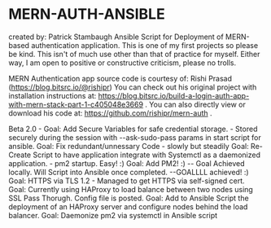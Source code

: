 # MERN-AUTH-ANSIBLE
created by: Patrick Stambaugh
Ansible Script for Deployment of MERN-based authentication application.
This is one of my first projects so please be kind.
This isn't of much use other than that of practice for myself. 
Either way, I am open to positive or constructive criticism, please no trolls.

MERN Authentication app source code is courtesy of: Rishi Prasad (https://blog.bitsrc.io/@rishipr)
You can check out his original project with installation instructions at: https://blog.bitsrc.io/build-a-login-auth-app-with-mern-stack-part-1-c405048e3669 .
You can also directly view or download his code at: https://github.com/rishipr/mern-auth . 


Beta 2.0 - Goal: Add Secure Variables for safe credential storage. - Stored securely during the session with --ask-sudo-pass params in start script for ansible.
           Goal: Fix redundant/unnessary Code - slowly but steadily
           Goal: Re-Create Script to have application integrate with Systemctl as a daemonized application. - pm2 startup.  Easy! :)
           Goal: Add PM2! :) -- Goal Achieved locally.  Will Script into Ansible once completed. --GOALLLL achieved! :)
           Goal: HTTPS via TLS 1.2 - Managed to get HTTPS via self-signed cert.  
           Goal: Currently using HAProxy to load balance between two nodes using SSL Pass Thorugh.  Config file is posted.
           Goal: Add to Ansible Script the deployment of an HAProxy server and configure nodes behind the load balancer.
           Goal: Daemonize pm2 via systemctl in Ansible script
